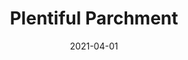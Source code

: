 ---
description: "Pattern%3A%20Plentiful%20%7C%20Color%3A%20Parchment%20%7C%20Width%3A%2054%u201D%20%7C%20Content%3A%20100%25%20Polyester%20%7C%20Abrasion%3A%2050%2C000%20Double%20Rubs%20-%20Wyzenbeek%20Method%20%7C%20Repeat%3A%20n/a%20%7C%20Finish%3A%20INCASE%20by%20CRYPTON%20%7C%20Flammability%3A%20NFPA%20260%2C%20UFAC%20Class%201%2C%20CAL%20117%20%7C%20Applications%3A%20Contract%20/%20Hospitality%2C%20Residential%20%7C%20"
tags: 
  - "Lark Fontaine"
  - "Plentiful"
  - "Textiles"
image_primary: "img/Parc_large.jpg"
href: "https://www.larkfontaine.com/collections/textiles/products/plentiful-parc"
designer: "Lark Fontaine"
title: "Plentiful Parchment"
category: "Textiles"
subtitle: ""
manufacturer: "Lark Fontaine"
slug: "/manufacturers/lark-fontaine/textiles/lark-fontaine-plentiful-parchment"
date: "2021-04-01"
---